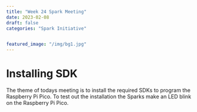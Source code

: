 ```yaml
---
title: "Week 24 Spark Meeting"
date: 2023-02-08
draft: false
categories: "Spark Initiative"


featured_image: "/img/bg1.jpg"
---
```

# Installing SDK
The theme of todays meeting is to install the required SDKs to program the Raspberry Pi Pico. To test out the installation the Sparks make an LED blink on the Raspberry Pi Pico.
